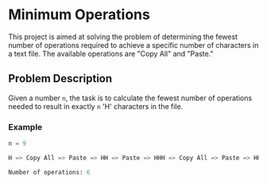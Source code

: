 # Minimum Operations

This project is aimed at solving the problem of determining the fewest number of operations required to achieve a specific number of characters in a text file. The available operations are "Copy All" and "Paste."

## Problem Description

Given a number `n`, the task is to calculate the fewest number of operations needed to result in exactly `n` 'H' characters in the file.

### Example

```python
n = 9

H => Copy All => Paste => HH => Paste => HHH => Copy All => Paste => HHHHHH => Paste => HHHHHHHHH

Number of operations: 6
